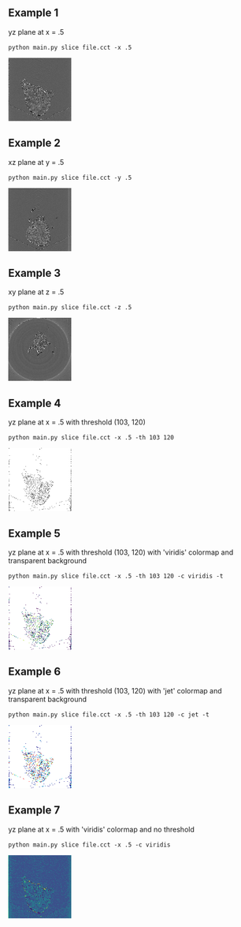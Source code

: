 ## Example 1

yz plane at x = .5
    
    python main.py slice file.cct -x .5

![example1.png](https://github.com/agu3010/cct/blob/master/examples/example1.png?raw=true)

## Example 2

xz plane at y = .5

    python main.py slice file.cct -y .5

![example2.png](https://github.com/agu3010/cct/blob/master/examples/example2.png?raw=true)

## Example 3

xy plane at z = .5

    python main.py slice file.cct -z .5

![example3.png](https://github.com/agu3010/cct/blob/master/examples/example3.png?raw=true)

## Example 4

yz plane at x = .5 with threshold (103, 120)
    
    python main.py slice file.cct -x .5 -th 103 120

![example4.png](https://github.com/agu3010/cct/blob/master/examples/example4.png?raw=true)

## Example 5

yz plane at x = .5 with threshold (103, 120) with 'viridis' colormap and transparent background
    
    python main.py slice file.cct -x .5 -th 103 120 -c viridis -t

![example5.png](https://github.com/agu3010/cct/blob/master/examples/example5.png?raw=true)

## Example 6

yz plane at x = .5 with threshold (103, 120) with 'jet' colormap and transparent background
    
    python main.py slice file.cct -x .5 -th 103 120 -c jet -t

![example6.png](https://github.com/agu3010/cct/blob/master/examples/example6.png?raw=true)

## Example 7

yz plane at x = .5 with 'viridis' colormap and no threshold
    
    python main.py slice file.cct -x .5 -c viridis

![example7.png](https://github.com/agu3010/cct/blob/master/examples/example7.png?raw=true)
